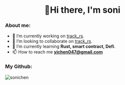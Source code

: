 <h1 align="center">👋Hi there, I'm soni</h1>



<h3 align="left">About me:</h3>

- 🔭 I’m currently working on [track_rs](https://github.com/sonichen/track_rs). 
- 👯 I’m looking to collaborate on  [track_rs](https://github.com/sonichen/track_rs).
- 🌱 I’m currently learning **Rust, smart contract, Defi**.
- 📫 How to reach me **yjchen047@gmail.com**

<h3 align="left">My Github:</h3>
<p><img align="left"  src="https://github-readme-stats.vercel.app/api/top-langs?username=sonichen&show_icons=true&locale=en&layout=compact"  alt="sonichen" /></p


